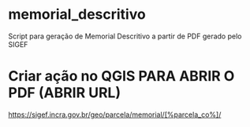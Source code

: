 # memorial_descritivo
Script para geração de Memorial Descritivo a partir de PDF gerado pelo SIGEF

# Criar ação no QGIS PARA ABRIR O PDF (ABRIR URL)
https://sigef.incra.gov.br/geo/parcela/memorial/[%parcela_co%]/

